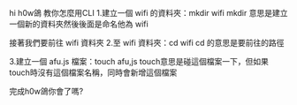 hi h0w鴿
教你怎麼用CLI
1.建立一個 wifi 的資料夾：mkdir wifi
mkdir 意思是建立一個新的資料夾然後後面是命名他為 wifi

接著我們要前往 wifi 資料夾
2.至 wifi 資料夾：cd wifi
cd 的意思是要前往的路徑

3.建立一個 afu.js 檔案：touch afu,js
touch意思是碰這個檔案一下，但如果touch時沒有這個檔案名稱，同時會新增這個檔案

完成h0w鴿你會了嗎?


